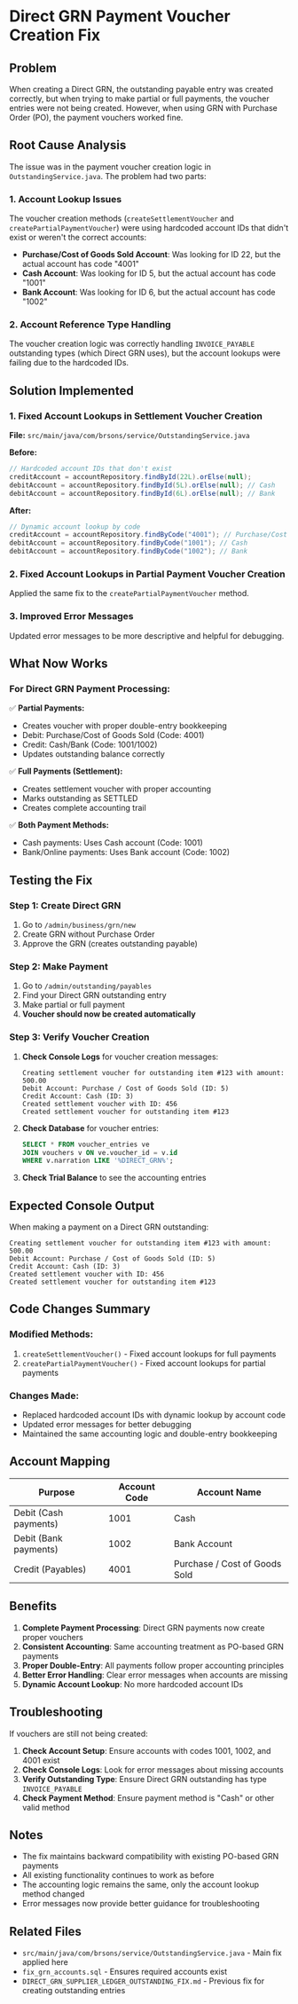 # Direct GRN Payment Voucher Creation Fix

## Problem
When creating a Direct GRN, the outstanding payable entry was created correctly, but when trying to make partial or full payments, the voucher entries were not being created. However, when using GRN with Purchase Order (PO), the payment vouchers worked fine.

## Root Cause Analysis

The issue was in the payment voucher creation logic in `OutstandingService.java`. The problem had two parts:

### 1. Account Lookup Issues
The voucher creation methods (`createSettlementVoucher` and `createPartialPaymentVoucher`) were using hardcoded account IDs that didn't exist or weren't the correct accounts:

- **Purchase/Cost of Goods Sold Account**: Was looking for ID 22, but the actual account has code "4001"
- **Cash Account**: Was looking for ID 5, but the actual account has code "1001"  
- **Bank Account**: Was looking for ID 6, but the actual account has code "1002"

### 2. Account Reference Type Handling
The voucher creation logic was correctly handling `INVOICE_PAYABLE` outstanding types (which Direct GRN uses), but the account lookups were failing due to the hardcoded IDs.

## Solution Implemented

### 1. Fixed Account Lookups in Settlement Voucher Creation
**File:** `src/main/java/com/brsons/service/OutstandingService.java`

**Before:**
```java
// Hardcoded account IDs that don't exist
creditAccount = accountRepository.findById(22L).orElse(null);
debitAccount = accountRepository.findById(5L).orElse(null); // Cash
debitAccount = accountRepository.findById(6L).orElse(null); // Bank
```

**After:**
```java
// Dynamic account lookup by code
creditAccount = accountRepository.findByCode("4001"); // Purchase/Cost of Goods Sold
debitAccount = accountRepository.findByCode("1001"); // Cash
debitAccount = accountRepository.findByCode("1002"); // Bank
```

### 2. Fixed Account Lookups in Partial Payment Voucher Creation
Applied the same fix to the `createPartialPaymentVoucher` method.

### 3. Improved Error Messages
Updated error messages to be more descriptive and helpful for debugging.

## What Now Works

### For Direct GRN Payment Processing:

✅ **Partial Payments:**
- Creates voucher with proper double-entry bookkeeping
- Debit: Purchase/Cost of Goods Sold (Code: 4001)
- Credit: Cash/Bank (Code: 1001/1002)
- Updates outstanding balance correctly

✅ **Full Payments (Settlement):**
- Creates settlement voucher with proper accounting
- Marks outstanding as SETTLED
- Creates complete accounting trail

✅ **Both Payment Methods:**
- Cash payments: Uses Cash account (Code: 1001)
- Bank/Online payments: Uses Bank account (Code: 1002)

## Testing the Fix

### Step 1: Create Direct GRN
1. Go to `/admin/business/grn/new`
2. Create GRN without Purchase Order
3. Approve the GRN (creates outstanding payable)

### Step 2: Make Payment
1. Go to `/admin/outstanding/payables`
2. Find your Direct GRN outstanding entry
3. Make partial or full payment
4. **Voucher should now be created automatically**

### Step 3: Verify Voucher Creation
1. **Check Console Logs** for voucher creation messages:
   ```
   Creating settlement voucher for outstanding item #123 with amount: 500.00
   Debit Account: Purchase / Cost of Goods Sold (ID: 5)
   Credit Account: Cash (ID: 3)
   Created settlement voucher with ID: 456
   Created settlement voucher for outstanding item #123
   ```

2. **Check Database** for voucher entries:
   ```sql
   SELECT * FROM voucher_entries ve
   JOIN vouchers v ON ve.voucher_id = v.id
   WHERE v.narration LIKE '%DIRECT_GRN%';
   ```

3. **Check Trial Balance** to see the accounting entries

## Expected Console Output

When making a payment on a Direct GRN outstanding:

```
Creating settlement voucher for outstanding item #123 with amount: 500.00
Debit Account: Purchase / Cost of Goods Sold (ID: 5)
Credit Account: Cash (ID: 3)
Created settlement voucher with ID: 456
Created settlement voucher for outstanding item #123
```

## Code Changes Summary

### Modified Methods:
1. `createSettlementVoucher()` - Fixed account lookups for full payments
2. `createPartialPaymentVoucher()` - Fixed account lookups for partial payments

### Changes Made:
- Replaced hardcoded account IDs with dynamic lookup by account code
- Updated error messages for better debugging
- Maintained the same accounting logic and double-entry bookkeeping

## Account Mapping

| Purpose | Account Code | Account Name |
|---------|-------------|--------------|
| Debit (Cash payments) | 1001 | Cash |
| Debit (Bank payments) | 1002 | Bank Account |
| Credit (Payables) | 4001 | Purchase / Cost of Goods Sold |

## Benefits

1. **Complete Payment Processing**: Direct GRN payments now create proper vouchers
2. **Consistent Accounting**: Same accounting treatment as PO-based GRN payments
3. **Proper Double-Entry**: All payments follow proper accounting principles
4. **Better Error Handling**: Clear error messages when accounts are missing
5. **Dynamic Account Lookup**: No more hardcoded account IDs

## Troubleshooting

If vouchers are still not being created:

1. **Check Account Setup**: Ensure accounts with codes 1001, 1002, and 4001 exist
2. **Check Console Logs**: Look for error messages about missing accounts
3. **Verify Outstanding Type**: Ensure Direct GRN outstanding has type `INVOICE_PAYABLE`
4. **Check Payment Method**: Ensure payment method is "Cash" or other valid method

## Notes

- The fix maintains backward compatibility with existing PO-based GRN payments
- All existing functionality continues to work as before
- The accounting logic remains the same, only the account lookup method changed
- Error messages now provide better guidance for troubleshooting

## Related Files

- `src/main/java/com/brsons/service/OutstandingService.java` - Main fix applied here
- `fix_grn_accounts.sql` - Ensures required accounts exist
- `DIRECT_GRN_SUPPLIER_LEDGER_OUTSTANDING_FIX.md` - Previous fix for creating outstanding entries
